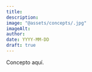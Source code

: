 ```yaml
---
title:
description:
image: "@assets/concepts/.jpg"
imageAlt:
author:
date: YYYY-MM-DD
draft: true
---
```


Concepto aquí.
